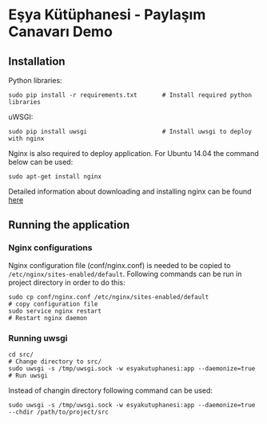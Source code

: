 # Eşya Kütüphanesi - Paylaşım Canavarı Demo

## Installation

Python libraries:

    sudo pip install -r requirements.txt       # Install required python libraries
uWSGI:

    sudo pip install uwsgi                     # Install uwsgi to deploy with nginx
    
Nginx is also required to deploy application. For Ubuntu 14.04 the command below can be used:

    sudo apt-get install nginx

Detailed information about downloading and installing nginx can be found [here](http://nginx.org/en/download.html)
    


## Running the application

### Nginx configurations
Nginx configuration file (conf/nginx.conf) is needed to be copied to ``/etc/nginx/sites-enabled/default``. Following commands can be run in project directory in order to do this:

    sudo cp conf/nginx.conf /etc/nginx/sites-enabled/default                      # copy configuration file
    sudo service nginx restart                                                    # Restart nginx daemon
    
### Running uwsgi

    cd src/                                                                     # Change directory to src/
    sudo uwsgi -s /tmp/uwsgi.sock -w esyakutuphanesi:app --daemonize=true       # Run uwsgi

Instead of changin directory following command can be used:

    sudo uwsgi -s /tmp/uwsgi.sock -w esyakutuphanesi:app --daemonize=true --chdir /path/to/project/src

